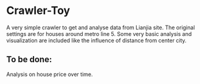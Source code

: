 # Crawler-Toy
A very simple crawler to get and analyse data from Lianjia site.
The original settings are for houses around metro line 5. Some very basic analysis and visualization are included like the influence of distance from center city.

## To be done:
Analysis on house price over time.
